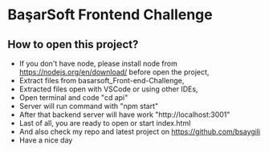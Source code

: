 # BaşarSoft Frontend Challenge

## How to open this project?

- If you don't have node, please install node from https://nodejs.org/en/download/ before open the project,
- Extract files from basarsoft_Front-end-Challenge,
- Extracted files open with VSCode or using other IDEs,
- Open terminal and code "cd api"
- Server will run command with "npm start"
- After that backend server will have work "http://localhost:3001"
- Last of all, you are ready to open or start index.html
- And also check my repo and latest project on https://github.com/bsaygili
- Have a nice day
